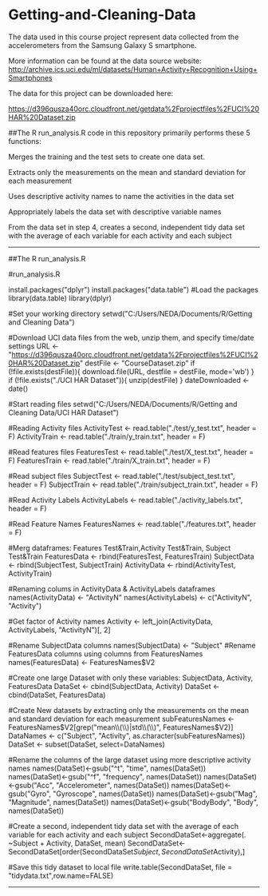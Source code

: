 # Getting-and-Cleaning-Data

The data used in this course project represent data collected from the accelerometers from the Samsung Galaxy S smartphone.

More information can be found at the data source website: http://archive.ics.uci.edu/ml/datasets/Human+Activity+Recognition+Using+Smartphones

The data for this project can be downloaded here:

https://d396qusza40orc.cloudfront.net/getdata%2Fprojectfiles%2FUCI%20HAR%20Dataset.zip

##The R run_analysis.R code in this repository primarily performs these 5 functions:

Merges the training and the test sets to create one data set.

Extracts only the measurements on the mean and standard deviation for each measurement

Uses descriptive activity names to name the activities in the data set

Appropriately labels the data set with descriptive variable names

From the data set in step 4, creates a second, independent tidy data set with the average of each variable for each activity and each subject

-----------------------------------------------------------------------------------------------------------------------

##The R run_analysis.R

#run_analysis.R

install.packages("dplyr")
install.packages("data.table")
#Load the packages
library(data.table)
library(dplyr)

#Set your working directory
setwd("C:/Users/NEDA/Documents/R/Getting and Cleaning Data")

#Download UCI data files from the web, unzip them, and specify time/date settings
URL <- "https://d396qusza40orc.cloudfront.net/getdata%2Fprojectfiles%2FUCI%20HAR%20Dataset.zip"
destFile <- "CourseDataset.zip"
if (!file.exists(destFile)){
  download.file(URL, destfile = destFile, mode='wb')
}
if (!file.exists("./UCI HAR Dataset")){
  unzip(destFile)
}
dateDownloaded <- date()

#Start reading files
setwd("C:/Users/NEDA/Documents/R/Getting and Cleaning Data/UCI HAR Dataset")

#Reading Activity files
ActivityTest <- read.table("./test/y_test.txt", header = F)
ActivityTrain <- read.table("./train/y_train.txt", header = F)

#Read features files
FeaturesTest <- read.table("./test/X_test.txt", header = F)
FeaturesTrain <- read.table("./train/X_train.txt", header = F)

#Read subject files
SubjectTest <- read.table("./test/subject_test.txt", header = F)
SubjectTrain <- read.table("./train/subject_train.txt", header = F)

#Read Activity Labels
ActivityLabels <- read.table("./activity_labels.txt", header = F)

#Read Feature Names
FeaturesNames <- read.table("./features.txt", header = F)

#Merg dataframes: Features Test&Train,Activity Test&Train, Subject Test&Train
FeaturesData <- rbind(FeaturesTest, FeaturesTrain)
SubjectData <- rbind(SubjectTest, SubjectTrain)
ActivityData <- rbind(ActivityTest, ActivityTrain)

#Renaming colums in ActivityData & ActivityLabels dataframes
names(ActivityData) <- "ActivityN"
names(ActivityLabels) <- c("ActivityN", "Activity")

#Get factor of Activity names
Activity <- left_join(ActivityData, ActivityLabels, "ActivityN")[, 2]

#Rename SubjectData columns
names(SubjectData) <- "Subject"
#Rename FeaturesData columns using columns from FeaturesNames
names(FeaturesData) <- FeaturesNames$V2

#Create one large Dataset with only these variables: SubjectData,  Activity,  FeaturesData
DataSet <- cbind(SubjectData, Activity)
DataSet <- cbind(DataSet, FeaturesData)

#Create New datasets by extracting only the measurements on the mean and standard deviation for each measurement
subFeaturesNames <- FeaturesNames$V2[grep("mean\\(\\)|std\\(\\)", FeaturesNames$V2)]
DataNames <- c("Subject", "Activity", as.character(subFeaturesNames))
DataSet <- subset(DataSet, select=DataNames)

#Rename the columns of the large dataset using more descriptive activity names
names(DataSet)<-gsub("^t", "time", names(DataSet))
names(DataSet)<-gsub("^f", "frequency", names(DataSet))
names(DataSet)<-gsub("Acc", "Accelerometer", names(DataSet))
names(DataSet)<-gsub("Gyro", "Gyroscope", names(DataSet))
names(DataSet)<-gsub("Mag", "Magnitude", names(DataSet))
names(DataSet)<-gsub("BodyBody", "Body", names(DataSet))

#Create a second, independent tidy data set with the average of each variable for each activity and each subject
SecondDataSet<-aggregate(. ~Subject + Activity, DataSet, mean)
SecondDataSet<-SecondDataSet[order(SecondDataSet$Subject,SecondDataSet$Activity),]

#Save this tidy dataset to local file
write.table(SecondDataSet, file = "tidydata.txt",row.name=FALSE)

-----------------------------------------------------------------------------------------------------------------------
